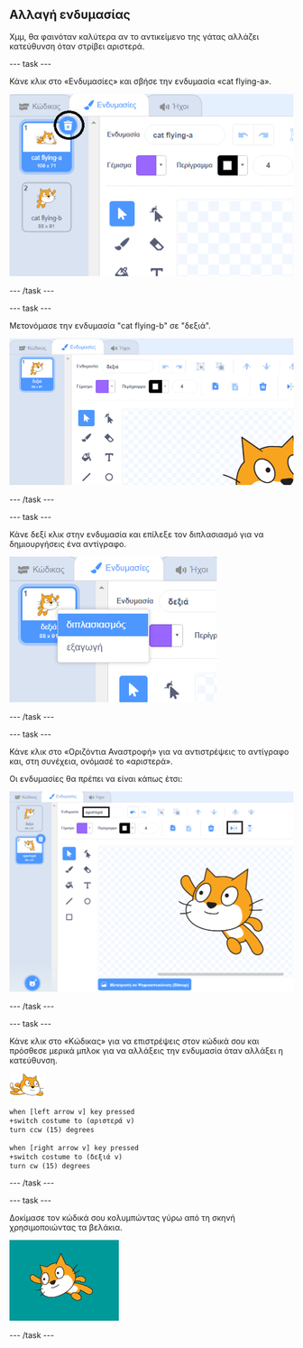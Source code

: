 ## Αλλαγή ενδυμασίας

Χμμ, θα φαινόταν καλύτερα αν το αντικείμενο της γάτας αλλάζει κατεύθυνση όταν στρίβει αριστερά.

--- task ---

Κάνε κλικ στο «Ενδυμασίες» και σβήσε την ενδυμασία «cat flying-a».

![καρτέλα ενδυμασίες και εικονίδιο διαγραφής με επισήμανση](images/swim-delete-a.png)

--- /task ---

--- task ---

Μετονόμασε την ενδυμασία "cat flying-b" σε "δεξιά".

![όνομα δεξιά με επισήμανση στην καρτέλα ενδυμασιών](images/swim-costume-right.png)

--- /task ---

--- task ---

Κάνε δεξί κλικ στην ενδυμασία και επίλεξε τον διπλασιασμό για να δημιουργήσεις ένα αντίγραφο.

![μενού ενδυμασιών με τον διπλασιασμό επισημασμένο](images/swim-costume-duplicate.png)

--- /task ---

--- task ---

Κάνε κλικ στο «Οριζόντια Αναστροφή» για να αντιστρέψεις το αντίγραφο και, στη συνέχεια, ονόμασέ το «αριστερά».

Οι ενδυμασίες θα πρέπει να είναι κάπως έτσι:

![νέα ενδυμασία στραμμένη προς τα αριστερά με το εικονίδιο αναστροφής και το όνομα επισημασμένα](images/swim-costume-left.png)

--- /task ---

--- task ---

Κάνε κλικ στο «Κώδικας» για να επιστρέψεις στον κώδικά σου και πρόσθεσε μερικά μπλοκ για να αλλάξεις την ενδυμασία όταν αλλάξει η κατεύθυνση.

![αντικείμενο κολυμβητή](images/swimmer-sprite.png)

```blocks3
when [left arrow v] key pressed
+switch costume to (αριστερά v)
turn ccw (15) degrees

when [right arrow v] key pressed
+switch costume to (δεξιά v)
turn cw (15) degrees
```

--- /task ---

--- task ---

Δοκίμασε τον κώδικά σου κολυμπώντας γύρω από τη σκηνή χρησιμοποιώντας τα βελάκια.

![αντικείμενο στραμμένο προς τα αριστερά](images/swim-test-left.png)

--- /task ---
